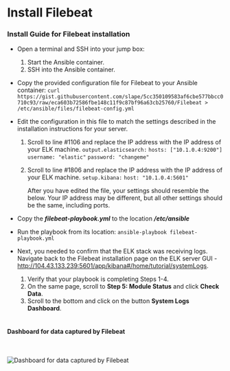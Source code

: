 # Install Filebeat


### Install Guide for Filebeat installation

- Open a terminal and SSH into your jump box:
  1. Start the Ansible container.
  2. SSH into the Ansible container.
  
- Copy the provided configuration file for Filebeat to your Ansible container:
	`curl https://gist.githubusercontent.com/slape/5cc350109583af6cbe577bbcc0710c93/raw/eca603b72586fbe148c11f9c87bf96a63cb25760/Filebeat > /etc/ansible/files/filebeat-config.yml`

- Edit the configuration in this file to match the settings described in the installation instructions for your server.
  1. Scroll to line #1106 and replace the IP address with the IP address of your ELK machine.
     `output.elasticsearch:`
       `hosts: ["10.1.0.4:9200"]`
       `username: "elastic"`
       `password: "changeme"`
     
  2. Scroll to line #1806 and replace the IP address with the IP address of your ELK machine.
     `setup.kibana:`
       `host: "10.1.0.4:5601"`
     
     After you have edited the file, your settings should resemble the below. Your IP address may be different, but all other settings should be the same,
including ports.

- Copy the ***filebeat-playbook.yml*** to the location ***/etc/ansible***

- Run the playbook from its location: `ansible-playbook filebeat-playbook.yml`

- Next, you needed to confirm that the ELK stack was receiving logs. Navigate back to the Filebeat installation page on the ELK server GUI - http://104.43.133.239:5601/app/kibana#/home/tutorial/systemLogs.
  1. Verify that your playbook is completing Steps 1-4.
  2. On the same page, scroll to **Step 5: Module Status** and click **Check Data**.
  3. Scroll to the bottom and click on the button **System Logs Dashboard**.
  
  <br />

#### Dashboard for data captured by Filebeat

<br />

![Dashboard for data captured by Filebeat](Screengrabs/Filebeat_Dashboard.JPG)

<br />